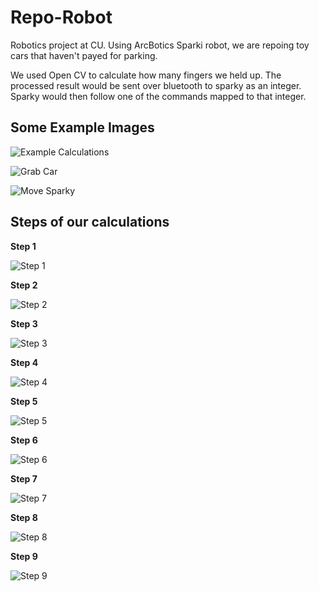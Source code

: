 # Repo-Robot

Robotics project at CU. Using ArcBotics Sparki robot, we are repoing toy cars that haven't payed for parking.

We used Open CV to calculate how many fingers we held up. The processed result would be sent over bluetooth to sparky as an integer. Sparky would then follow one of the commands mapped to that integer.

## Some Example Images

![Example Calculations](./figures/CalculationExample.png)

![Grab Car](./figures/GrabCar.png)

![Move Sparky](./figures/MoveSparky.png)

## Steps of our calculations

**Step 1**

![Step 1](./figures/step1.jpg)

**Step 2**

![Step 2](./figures/step2.jpg)

**Step 3**

![Step 3](./figures/step3.jpg)

**Step 4**

![Step 4](./figures/step4.jpg)

**Step 5**

![Step 5](./figures/step5.jpg)

**Step 6**

![Step 6](./figures/step6.jpg)

**Step 7**

![Step 7](./figures/step7.jpg)

**Step 8**

![Step 8](./figures/step8.jpg)

**Step 9**

![Step 9](./figures/step9.jpg)
